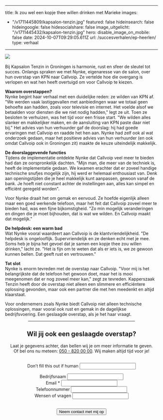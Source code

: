 
 ---
title: Ik zou wel een kopje thee willen drinken met Marieke
images:
- "/v1711445809/kapsalon-tenzin.jpg"
featured: false
hideinsearch: false
hideingoogle: false
hidesocialshare: false
image_uitgelicht: "/v1711445432/kapsalon-tenzin.jpg"
hero:
  disable_image_on_mobile: false
date: 2024-10-07T09:29:05.611Z
url: /succesverhalen/ep-heerlen/
type: verhaal

---
<img src="https://res.cloudinary.com/callvoip/image/upload/v1728373531/kapsalon-tenzin.jpg"><br><br>
Bij Kapsalon Tenzin in Groningen is harmonie, rust en sfeer de sleutel tot succes. Onlangs spraken we met Nynke, eigenaresse van de salon, over hun overstap van KPN naar Callvoip. Ze vertelde hoe die overgang is verlopen en wat hen heeft overtuigd om voor Callvoip te kiezen.

<strong>Waarom overstappen?</strong><br>
Nynke begint haar verhaal met een duidelijke reden: ze wilden van KPN af. "We werden vaak lastiggevallen met aanbiedingen waar we totaal geen behoefte aan hadden, zoals voor televisie en internet. Het voelde alsof we betaalden voor diensten die we niet nodig hadden," legt ze uit. Toen ze besloten te verhuizen, was het tijd voor een frisse start. "We wilden alles slanker en makkelijker maken, en de aansluiting van KPN paste daar niet bij." Het advies van hun verhuurder gaf de doorslag: hij had goede ervaringen met Callvoip en raadde het hen aan. Nynke had zelf ook al wat onderzoek gedaan, maar het positieve advies van hun verhuurder (en ook omdat Callvoip ook in Groningen zit) maakte de keuze uiteindelijk makkelijk. 

<strong>De doorslaggevende functies</strong><br>
Tijdens de implementatie ontdekte Nynke dat Callvoip veel meer te bieden had dan ze oorspronkelijk dachten. "Mijn man, die meer van de techniek is, heeft de implementatie gedaan. We kwamen erachter dat er zoveel handige technische snufjes mogelijk zijn, hij werd er helemaal enthousiast van. Denk aan openingstijden die je heel makkelijk kunt aanpassen, gewoon vanaf de bank. Je hoeft niet constant achter de instellingen aan, alles kan simpel en efficiënt geregeld worden".

Voor Nynke draait het om gemak en eenvoud. Ze hoefde eigenlijk alleen maar een goed werkende telefoon, maar het feit dat Callvoip zoveel meer te bieden had, was een fijne bijkomstigheid. "Zo min mogelijk veranderingen en dingen die je moet bijhouden, dat is wat we wilden. En Callvoip maakt dat mogelijk."

<strong>De helpdesk: een warm bad</strong><br>
Wat Nynke vooral waardeert aan Callvoip is de klantvriendelijkheid. "De helpdesk is ongelooflijk. Supervriendelijk en ze denken echt met je mee. Soms heb je bijna het gevoel dat je samen een kopje thee zou willen drinken," lacht ze. "Het is fijn om te weten dat als er iets is, we ze gewoon kunnen bellen. Dat geeft rust en vertrouwen."

<strong>Tot slot</strong><br>
Nynke is enorm tevreden met de overstap naar Callvoip. "Voor mij is het belangrijkste dat de telefoon het gewoon doet, maar het is mooi meegenomen dat er nog zoveel meer kan," zegt ze tevreden. Kapperszaak Tenzin heeft door de overstap niet alleen een slimmere en efficiëntere oplossing gevonden, maar ook een partner die met hen meedenkt en altijd klaarstaat.

Voor ondernemers zoals Nynke biedt Callvoip niet alleen technische oplossingen, maar vooral ook rust en gemak in de dagelijkse bedrijfsvoering. Een geslaagde overstap, als je het haar vraagt.

<center><hr width="70%"><h2>Wil jij ook een geslaagde overstap?</h2>
Laat je gegevens achter, dan bellen wij je om meer informatie te geven.<br>Of bel ons nu meteen: <a href="tel:+31508200000">050 - 820
  00 00</a>. Wij maken altijd tijd voor je!
      <br><br><div>
          <form class="mb-6" name="Tenzin-verhaal" action="/bedank/tour/" accept-charset="UTF-8" method="POST" data-netlify="true">
              <input type="hidden" name="form-name" value="Tenzin-verhaal" />
              <p class="hidden"> <label>Don’t fill this out if human <input name="bot-field"> </label> </p>
              <p> <input type="hidden" id="formlayout" name="formlayout" value="d-948a1897e5e645e5b41ed33ccdd3d8bb"
                      class="hidden"> </p>
              <p> <input type="hidden" id="formto" name="formto" value="offerte" class="hidden"> </p>
              <div class="layout-split">
                  <div class="mb-4"> <label for="bedrijfsnaam" class="block">Bedrijfsnaam</label> <input type="text"
                          id="bedrijfsnaam" name="bedrijfsnaam" class="w-full border border-grey-light bg-white px-3 py-2 text-base">
                  </div>
                  <div class="mb-4"> <label for="email" class="block">Email <span class="text-red">*</span></label> <input
                          type="email" id="email" name="email"
                          class="w-full border border-grey-light bg-white px-3 py-2 text-base" required=""> </div>
              </div>
              <div class="layout-split">
                  <div class="mb-4"> <label for="telefoonnummer" class="block">Telefoonnummer</label> <input type="text"
                          id="telefoonnummer" name="telefoonnummer"
                          class="w-full border border-grey-light bg-white px-3 py-2 text-base"> </div>
                  <div class="mb-4"> <label for="terugbelmoment" class="block">Wensen of vragen</label> <input type="text"
                          id="wensenvragen" name="wensenvragen"
                          class="w-full border border-grey-light bg-white px-3 py-2 text-base"> </div>
              </div>
              <br>
              <p> <button type="submit" class="button">Neem contact met mij op</button> </p>
          </form>
      </div>
  </div></center>
